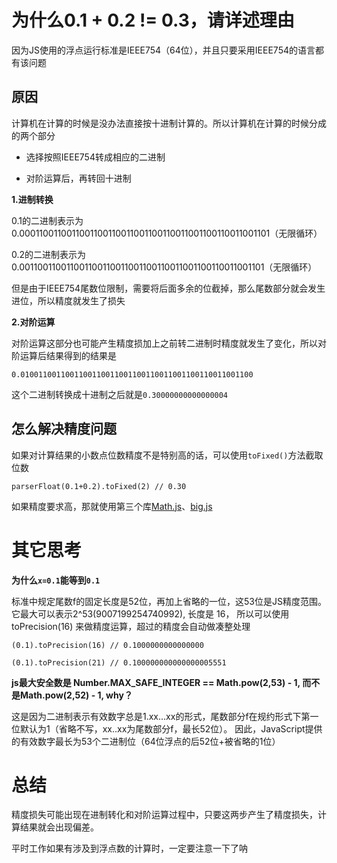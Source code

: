 # 为什么0.1 + 0.2 != 0.3，请详述理由

因为JS使用的浮点运行标准是IEEE754（64位），并且只要采用IEEE754的语言都有该问题

## 原因

计算机在计算的时候是没办法直接按十进制计算的。所以计算机在计算的时候分成的两个部分

- 选择按照IEEE754转成相应的二进制

- 对阶运算后，再转回十进制

**1.进制转换**

0.1的二进制表示为0.0001100110011001100110011001100110011001100110011001101（无限循环）

0.2的二进制表示为0.001100110011001100110011001100110011001100110011001101（无限循环）

但是由于IEEE754尾数位限制，需要将后面多余的位截掉，那么尾数部分就会发生进位，所以精度就发生了损失

**2.对阶运算**

对阶运算这部分也可能产生精度损加上之前转二进制时精度就发生了变化，所以对阶运算后结果得到的结果是

`0.0100110011001100110011001100110011001100110011001100 `

这个二进制转换成十进制之后就是`0.30000000000000004`

## 怎么解决精度问题

如果对计算结果的小数点位数精度不是特别高的话，可以使用`toFixed()`方法截取位数

`parserFloat(0.1+0.2).toFixed(2) // 0.30`

如果精度要求高，那就使用第三个库[Math.js](https://github.com/josdejong/mathjs)、[big.js](https://github.com/MikeMcl/big.js/)

# 其它思考

**为什么`x=0.1`能等到`0.1`**

标准中规定尾数f的固定长度是52位，再加上省略的一位，这53位是JS精度范围。它最大可以表示2^53(9007199254740992), 长度是 16，
所以可以使用 toPrecision(16) 来做精度运算，超过的精度会自动做凑整处理

```
(0.1).toPrecision(16) // 0.1000000000000000

(0.1).toPrecision(21) // 0.100000000000000005551
```

**js最大安全数是 Number.MAX_SAFE_INTEGER == Math.pow(2,53) - 1, 而不是Math.pow(2,52) - 1, why？**

这是因为二进制表示有效数字总是1.xx…xx的形式，尾数部分f在规约形式下第一位默认为1（省略不写，xx..xx为尾数部分f，最长52位）。
因此，JavaScript提供的有效数字最长为53个二进制位（64位浮点的后52位+被省略的1位）

# 总结

精度损失可能出现在进制转化和对阶运算过程中，只要这两步产生了精度损失，计算结果就会出现偏差。

平时工作如果有涉及到浮点数的计算时，一定要注意一下了呐
